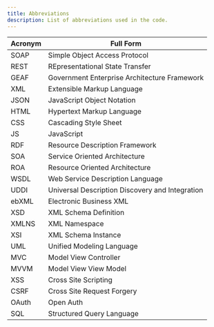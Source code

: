 ```yaml
---
title: Abbreviations
description: List of abbreviations used in the code.
---
```


| Acronym |  Full Form                                       |
| ------- | ------------------------------------------------ |
| SOAP    |  Simple Object Access Protocol                   |
| REST    |  REpresentational State Transfer                 |
| GEAF    |  Government Enterprise Architecture Framework    |
| XML     |  Extensible Markup Language                      |
| JSON    |  JavaScript Object Notation                      |
| HTML    |  Hypertext Markup Language                       |
| CSS     |  Cascading Style Sheet                           |
| JS      |  JavaScript                                      |
| RDF     |  Resource Description Framework                  |
| SOA     |  Service Oriented Architecture                   |
| ROA     |  Resource Oriented Architecture                  |
| WSDL    |  Web Service Description Language                |
| UDDI    |  Universal Description Discovery and Integration |
| ebXML   |  Electronic Business XML                         |
| XSD     |  XML Schema Definition                           |
| XMLNS   |  XML Namespace                                   |
| XSI     |  XML Schema Instance                             |
| UML     |  Unified Modeling Language                       |
| MVC     |  Model View Controller                           |
| MVVM    |  Model View View Model                           |
| XSS     |  Cross Site Scripting                            |
| CSRF    |  Cross Site Request Forgery                      |
| OAuth   |  Open Auth                                       |
| SQL     |  Structured Query Language                       |
